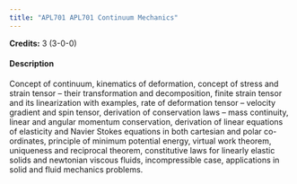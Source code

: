 ```yaml
---
title: "APL701 APL701 Continuum Mechanics"
---
```

**Credits:** 3 (3-0-0)

#### Description
Concept of continuum, kinematics of deformation, concept of stress and strain tensor – their transformation and decomposition, finite strain tensor and its linearization with examples, rate of deformation tensor – velocity gradient and spin tensor, derivation of conservation laws – mass continuity, linear and angular momentum conservation, derivation of linear equations of elasticity and Navier Stokes equations in both cartesian and polar co-ordinates, principle of minimum potential energy, virtual work theorem, uniqueness and reciprocal theorem, constitutive laws for linearly elastic solids and newtonian viscous fluids, incompressible case, applications in solid and fluid mechanics problems.